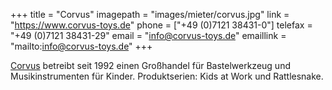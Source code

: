+++
title = "Corvus"
imagepath = "images/mieter/corvus.jpg"
link = "https://www.corvus-toys.de"
phone = ["+49 (0)7121 38431-0"]
telefax = "+49 (0)7121 38431-29"
email = "info@corvus-toys.de"
emaillink = "mailto:info@corvus-toys.de"
+++

[Corvus](https://www.corvus-toys.de) betreibt seit 1992 einen Großhandel für Bastelwerkzeug und Musikinstrumenten für Kinder. Produktserien: Kids at Work und Rattlesnake.
